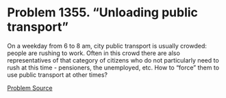 # Problem 1355. “Unloading public transport”

On a weekday from 6 to 8 am, city public transport is usually crowded: people are rushing to work. Often in this crowd there are also representatives of that category of citizens who do not particularly need to rush at this time - pensioners, the unemployed, etc. How to “force” them to use public transport at other times?

[Problem Source](https://www.trizland.ru/tasks/6124/)